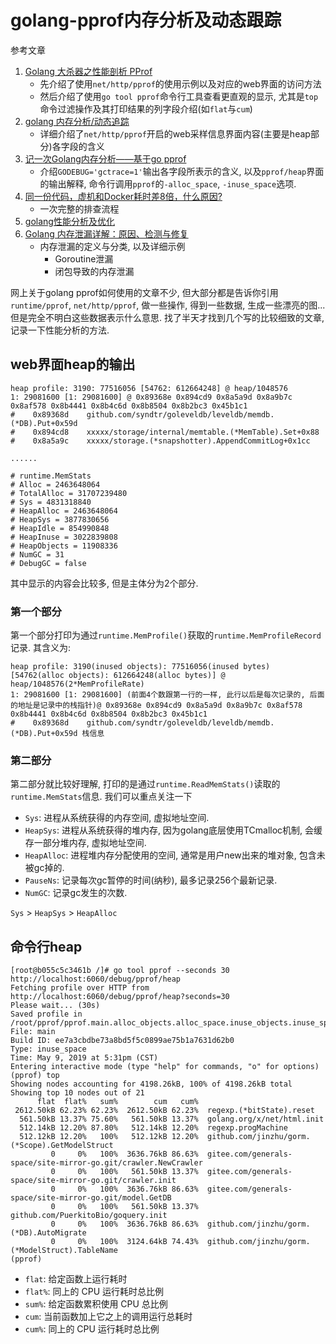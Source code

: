 # golang-pprof内存分析及动态跟踪

参考文章

1. [Golang 大杀器之性能剖析 PProf](https://github.com/EDDYCJY/blog/blob/master/golang/2018-09-15-Golang%20%E5%A4%A7%E6%9D%80%E5%99%A8%E4%B9%8B%E6%80%A7%E8%83%BD%E5%89%96%E6%9E%90%20PProf.md)
    - 先介绍了使用`net/http/pprof`的使用示例以及对应的web界面的访问方法
    - 然后介绍了使用`go tool pprof`命令行工具查看更直观的显示, 尤其是`top`命令过滤操作及其打印结果的列字段介绍(如`flat`与`cum`)
2. [golang 内存分析/动态追踪](https://lrita.github.io/2017/05/26/golang-memory-pprof/)
    - 详细介绍了`net/http/pprof`开启的web采样信息界面内容(主要是heap部分)各字段的含义
3. [记一次Golang内存分析——基于go pprof](https://yq.aliyun.com/articles/573743)
    - 介绍`GODEBUG='gctrace=1'`输出各字段所表示的含义, 以及`pprof/heap`界面的输出解释, 命令行调用`pprof`的`-alloc_space`, `-inuse_space`选项.
4. [同一份代码，虚机和Docker耗时差8倍，什么原因? ](https://www.cnblogs.com/mycodingworld/p/golang_profiler.html)
    - 一次完整的排查流程
5. [golang性能分析及优化](https://qiankunli.github.io/2022/12/09/go_performance.html)
6. [Golang 内存泄漏详解：原因、检测与修复](https://blog.csdn.net/weixin_43114209/article/details/128964087)
    - 内存泄漏的定义与分类, 以及详细示例
        - Goroutine泄漏
        - 闭包导致的内存泄漏

网上关于golang pprof如何使用的文章不少, 但大部分都是告诉你引用`runtime/pprof`, `net/http/pprof`, 做一些操作, 得到一些数据, 生成一些漂亮的图...但是完全不明白这些数据表示什么意思. 找了半天才找到几个写的比较细致的文章, 记录一下性能分析的方法.

## web界面heap的输出

```log
heap profile: 3190: 77516056 [54762: 612664248] @ heap/1048576
1: 29081600 [1: 29081600] @ 0x89368e 0x894cd9 0x8a5a9d 0x8a9b7c 0x8af578 0x8b4441 0x8b4c6d 0x8b8504 0x8b2bc3 0x45b1c1
#    0x89368d    github.com/syndtr/goleveldb/leveldb/memdb.(*DB).Put+0x59d
#    0x894cd8    xxxxx/storage/internal/memtable.(*MemTable).Set+0x88
#    0x8a5a9c    xxxxx/storage.(*snapshotter).AppendCommitLog+0x1cc

......

# runtime.MemStats
# Alloc = 2463648064
# TotalAlloc = 31707239480
# Sys = 4831318840
# HeapAlloc = 2463648064
# HeapSys = 3877830656
# HeapIdle = 854990848
# HeapInuse = 3022839808
# HeapObjects = 11908336
# NumGC = 31
# DebugGC = false
```

其中显示的内容会比较多, 但是主体分为2个部分.

### 第一个部分

第一个部分打印为通过`runtime.MemProfile()`获取的`runtime.MemProfileRecord`记录. 其含义为: 

```log
heap profile: 3190(inused objects): 77516056(inused bytes) [54762(alloc objects): 612664248(alloc bytes)] @ heap/1048576(2*MemProfileRate)
1: 29081600 [1: 29081600] (前面4个数跟第一行的一样, 此行以后是每次记录的, 后面的地址是记录中的栈指针)@ 0x89368e 0x894cd9 0x8a5a9d 0x8a9b7c 0x8af578 0x8b4441 0x8b4c6d 0x8b8504 0x8b2bc3 0x45b1c1
#    0x89368d    github.com/syndtr/goleveldb/leveldb/memdb.(*DB).Put+0x59d 栈信息
```

### 第二部分

第二部分就比较好理解, 打印的是通过`runtime.ReadMemStats()`读取的`runtime.MemStats`信息. 我们可以重点关注一下

- `Sys`: 进程从系统获得的内存空间, 虚拟地址空间.
- `HeapSys`: 进程从系统获得的堆内存, 因为golang底层使用TCmalloc机制, 会缓存一部分堆内存, 虚拟地址空间.
- `HeapAlloc`: 进程堆内存分配使用的空间, 通常是用户new出来的堆对象, 包含未被gc掉的.
- `PauseNs`: 记录每次gc暂停的时间(纳秒), 最多记录256个最新记录.
- `NumGC`: 记录gc发生的次数.

`Sys` > `HeapSys` > `HeapAlloc`

## 命令行heap

```log
[root@b055c5c3461b /]# go tool pprof --seconds 30 http://localhost:6060/debug/pprof/heap
Fetching profile over HTTP from http://localhost:6060/debug/pprof/heap?seconds=30
Please wait... (30s)
Saved profile in /root/pprof/pprof.main.alloc_objects.alloc_space.inuse_objects.inuse_space.003.pb.gz
File: main
Build ID: ee7a3cbdbe73a8bd5f5c0899ae75b1a7631d62b0
Type: inuse_space
Time: May 9, 2019 at 5:31pm (CST)
Entering interactive mode (type "help" for commands, "o" for options)
(pprof) top
Showing nodes accounting for 4198.26kB, 100% of 4198.26kB total
Showing top 10 nodes out of 21
      flat  flat%   sum%        cum   cum%
 2612.50kB 62.23% 62.23%  2612.50kB 62.23%  regexp.(*bitState).reset
  561.50kB 13.37% 75.60%   561.50kB 13.37%  golang.org/x/net/html.init
  512.14kB 12.20% 87.80%   512.14kB 12.20%  regexp.progMachine
  512.12kB 12.20%   100%   512.12kB 12.20%  github.com/jinzhu/gorm.(*Scope).GetModelStruct
         0     0%   100%  3636.76kB 86.63%  gitee.com/generals-space/site-mirror-go.git/crawler.NewCrawler
         0     0%   100%   561.50kB 13.37%  gitee.com/generals-space/site-mirror-go.git/crawler.init
         0     0%   100%  3636.76kB 86.63%  gitee.com/generals-space/site-mirror-go.git/model.GetDB
         0     0%   100%   561.50kB 13.37%  github.com/PuerkitoBio/goquery.init
         0     0%   100%  3636.76kB 86.63%  github.com/jinzhu/gorm.(*DB).AutoMigrate
         0     0%   100%  3124.64kB 74.43%  github.com/jinzhu/gorm.(*ModelStruct).TableName
(pprof)
```

- `flat`: 给定函数上运行耗时
- `flat%`: 同上的 CPU 运行耗时总比例
- `sum%`: 给定函数累积使用 CPU 总比例
- `cum`: 当前函数加上它之上的调用运行总耗时
- `cum%`: 同上的 CPU 运行耗时总比例
